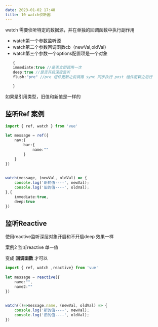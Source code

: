 ```yaml
---
date: 2023-01-02 17:48
title: 10-watch侦听器
---
```


watch 需要侦听特定的数据源，并在单独的回调函数中执行副作用

- watch第一个参数监听源
- watch第二个参数回调函数cb（newVal,oldVal）
- watch第三个参数一个options配置项是一个对象
    ```ts
    {
    immediate:true //是否立即调用一次
    deep:true //是否开启深度监听
    flush:"pre" //pre 组件更新之前调用 sync 同步执行 post 组件更新之后行

    }
    ```

如果是引用类型，旧值和新值是一样的

## 监听Ref 案例

```ts
import { ref, watch } from 'vue'
 
let message = ref({
    nav:{
        bar:{
            name:""
        }
    }
})
 
 
watch(message, (newVal, oldVal) => {
    console.log('新的值----', newVal);
    console.log('旧的值----', oldVal);
},{
    immediate:true,
    deep:true
})
```

## 监听Reactive

使用reactive监听深层对象开启和不开启deep 效果一样

案例2 监听reactive 单一值

变成 **回调函数** 才可以 

```ts
import { ref, watch ,reactive} from 'vue'
 
let message = reactive({
    name:"",
    name2:""
})
 
 
watch(()=>message.name, (newVal, oldVal) => {
    console.log('新的值----', newVal);
    console.log('旧的值----', oldVal);
})
```